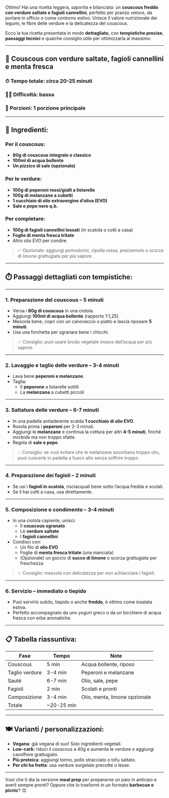 Ottimo! Hai una ricetta leggera, saporita e bilanciata: un **couscous freddo con verdure saltate e fagioli cannellini**, perfetto per pranzo veloce, da portare in ufficio o come contorno estivo. Unisce il valore nutrizionale dei legumi, le fibre delle verdure e la delicatezza del couscous.

Ecco la tua ricetta presentata in modo **dettagliato**, con **tempistiche precise**, **passaggi tecnici** e qualche consiglio utile per ottimizzarla al massimo:

---

## 🥘 **Couscous con verdure saltate, fagioli cannellini e menta fresca**

### ⏱ Tempo totale: circa 20-25 minuti  
### 👨‍🍳 Difficoltà: bassa  
### 🥗 Porzioni: 1 porzione principale

---

## 🧂 Ingredienti:

### Per il couscous:
- **80g di couscous integrale o classico**
- **100ml di acqua bollente**
- **Un pizzico di sale (opzionale)**

### Per le verdure:
- **100g di peperoni rossi/gialli a listarelle**
- **100g di melanzane a cubetti**
- **1 cucchiaio di olio extravergine d’oliva (EVO)**
- **Sale e pepe nero q.b.**

### Per completare:
- **100g di fagioli cannellini lessati** (in scatola o cotti a casa)
- **Foglie di menta fresca tritate**
- Altro olio EVO per condire

> ✅ Opzionale: aggiungi pomodorini, cipolla rossa, prezzemolo o scorza di limone grattugiata per più sapore.

---

## ⏱️ Passaggi dettagliati con tempistiche:

---

### **1. Preparazione del couscous – 5 minuti**

- Versa i **80g di couscous** in una ciotola.
- Aggiungi **100ml di acqua bollente** (rapporto 1:1,25).
- Mescola bene, copri con un canovaccio o piatto e lascia riposare **5 minuti**.
- Usa una forchetta per sgranare bene i chicchi.

> ✅ Consiglio: puoi usare brodo vegetale invece dell’acqua per più sapore.

---

### **2. Lavaggio e taglio delle verdure – 3-4 minuti**

- Lava bene **peperoni e melanzane**.
- Taglia:
  - Il **peperone** a listarelle sottili
  - La **melanzana** a cubetti piccoli

---

### **3. Saltatura delle verdure – 6-7 minuti**

- In una padella antiaderente scalda **1 cucchiaio di olio EVO**.
- Rosola prima i **peperoni** per 2-3 minuti.
- Aggiungi le **melanzane** e continua la cottura per altri **4-5 minuti**, finché morbide ma non troppo sfatte.
- Regola di **sale e pepe**.

> 💡 Consiglio: se vuoi evitare che le melanzane assorbano troppo olio, puoi cuocerle in padella a fuoco alto senza soffrire troppo.

---

### **4. Preparazione dei fagioli – 2 minuti**

- Se usi i **fagioli in scatola**, risciacquali bene sotto l’acqua fredda e scolali.
- Se li hai cotti a casa, usa direttamente.

---

### **5. Composizione e condimento – 3-4 minuti**

- In una ciotola capiente, unisci:
  - Il **couscous sgranato**
  - Le **verdure saltate**
  - I **fagioli cannellini**
- Condisci con:
  - Un filo di **olio EVO**
  - Foglie di **menta fresca tritate** (una manciata)
  - (Opzionale) un goccio di **succo di limone** o scorza grattugiata per freschezza

> ✨ Consiglio: mescola con delicatezza per non schiacciare i fagioli.

---

### **6. Servizio – immediato o tiepido**

- Puoi servirlo subito, tiepido o anche **freddo**, è ottimo come insalata estiva.
- Perfetto accompagnato da uno yogurt greco o da un bicchiere di acqua fresca con erbe aromatiche.

---

## 📋 Tabella riassuntiva:

| Fase | Tempo | Note |
|------|-------|------|
| Couscous | 5 min | Acqua bollente, riposo |
| Taglio verdure | 3-4 min | Peperoni e melanzane |
| Sauté | 6-7 min | Olio, sale, pepe |
| Fagioli | 2 min | Scolati e pronti |
| Composizione | 3-4 min | Olio, menta, limone opzionale |
| Totale | ~20-25 min | |

---

## 🍽 Varianti / personalizzazioni:

- **Vegana**: già vegana di suo! Solo ingredienti vegetali.
- **Low-carb**: riduci il couscous a 40g e aumenta le verdure o aggiungi cavolfiore grattugiato.
- **Più proteica**: aggiungi tonno, pollo stracciato o tofu saltato.
- **Per chi ha fretta**: usa verdure surgelate precotte o lesse.

---

Vuoi che ti dia la versione **meal prep** per prepararne un paio in anticipo e averli sempre pronti? Oppure che lo trasformi in un formato **barbecue o picnic**? 😊
